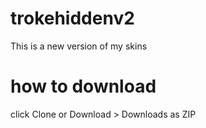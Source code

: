# trokehiddenv2
This is a new version of my skins
# how to download
click Clone or Download > Downloads as ZIP
